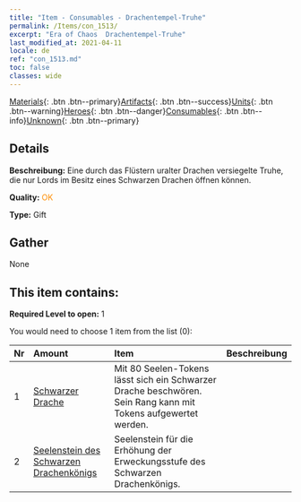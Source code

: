 ```yaml
---
title: "Item - Consumables - Drachentempel-Truhe"
permalink: /Items/con_1513/
excerpt: "Era of Chaos  Drachentempel-Truhe"
last_modified_at: 2021-04-11
locale: de
ref: "con_1513.md"
toc: false
classes: wide
---
```

 [Materials](/de/Items/){: .btn .btn--primary}[Artifacts](/de/Items/Artifacts/){: .btn .btn--success}[Units](/de/Items/Units/){: .btn .btn--warning}[Heroes](/de/Items/Heroes/){: .btn .btn--danger}[Consumables](/de/Items/Consumables/){: .btn .btn--info}[Unknown](/de/Items/Unknown/){: .btn .btn--primary}

## Details
 **Beschreibung:** Eine durch das Flüstern uralter Drachen versiegelte Truhe, die nur Lords im Besitz eines Schwarzen Drachen öffnen können.

 **Quality:** <span style="color: #FF8C00">OK</span>

 **Type:** Gift

## Gather

  None

## This item contains:

 **Required Level to open:** 1

 You would need to choose 1 item from the list (0):

  | Nr | Amount |     Item    | Beschreibung |
  |:---|:-------|:------------|:-----------:|
  | 1 | [Schwarzer Drache](/de/Items/unt_250/) | Mit 80 Seelen-Tokens lässt sich ein Schwarzer Drache beschwören. Sein Rang kann mit Tokens aufgewertet werden. | 
  | 2 | [Seelenstein des Schwarzen Drachenkönigs](/de/Items/unt_334/) | Seelenstein für die Erhöhung der Erweckungsstufe des Schwarzen Drachenkönigs. | 
